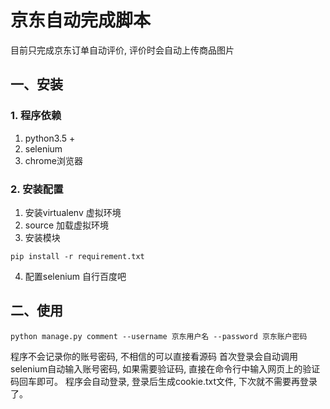 # 京东自动完成脚本

目前只完成京东订单自动评价, 评价时会自动上传商品图片

## 一、安装
### 1. 程序依赖
1. python3.5 +
2. selenium
3. chrome浏览器

### 2. 安装配置
1. 安装virtualenv 虚拟环境
2. source 加载虚拟环境
3. 安装模块
```
pip install -r requirement.txt
```
4. 配置selenium
自行百度吧

## 二、使用
```
python manage.py comment --username 京东用户名 --password 京东账户密码
```
程序不会记录你的账号密码, 不相信的可以直接看源码
首次登录会自动调用selenium自动输入账号密码, 如果需要验证码, 直接在命令行中输入网页上的验证码回车即可。
程序会自动登录, 登录后生成cookie.txt文件, 下次就不需要再登录了。
